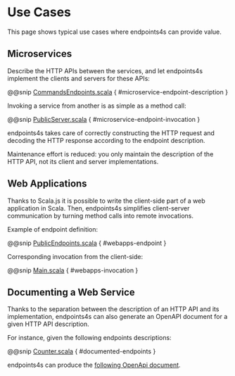 # Use Cases

This page shows typical use cases where endpoints4s can provide value.

## Microservices

Describe the HTTP APIs between the services, and let endpoints4s implement
the clients and servers for these APIs:

@@snip [CommandsEndpoints.scala](/documentation/examples/cqrs/commands-endpoints/src/main/scala/cqrs/commands/CommandsEndpoints.scala) { #microservice-endpoint-description }

Invoking a service from another is as simple as a method call:

@@snip [PublicServer.scala](/documentation/examples/cqrs/public-server/src/main/scala/cqrs/publicserver/PublicServer.scala) { #microservice-endpoint-invocation }

endpoints4s takes care of correctly constructing the HTTP request and
decoding the HTTP response according to the endpoint description.

Maintenance effort is reduced: you only maintain the description of
the HTTP API, not its client and server implementations.

## Web Applications

Thanks to Scala.js it is possible to write the client-side part of a
web application in Scala. Then, endpoints4s simplifies client-server
communication by turning method calls into remote invocations.

Example of endpoint definition:

@@snip [PublicEndpoints.scala](/documentation/examples/cqrs/public-endpoints/src/main/scala/cqrs/publicserver/PublicEndpoints.scala) { #webapps-endpoint }

Corresponding invocation from the client-side:

@@snip [Main.scala](/documentation/examples/cqrs/web-client/src/main/scala/cqrs/webclient/Main.scala) { #webapps-invocation }

## Documenting a Web Service

Thanks to the separation between the description of an HTTP API and
its implementation, endpoints4s can also generate an OpenAPI document
for a given HTTP API description.

For instance, given the following endpoints descriptions:

@@snip [Counter.scala](/documentation/examples/documented/src/main/scala/counter/Counter.scala) { #documented-endpoints }

endpoints4s can produce the
[following OpenApi document](https://documented-counter.herokuapp.com/documentation.json).
